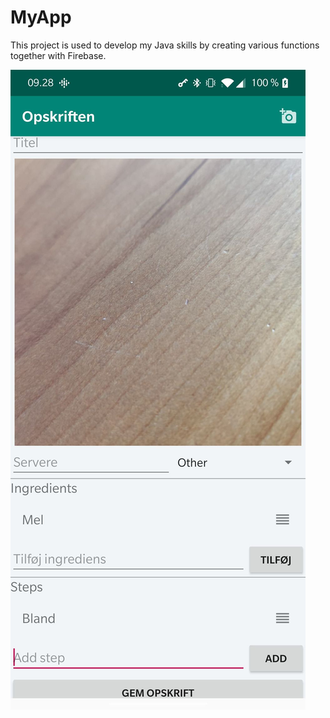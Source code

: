 # MyApp

This project is used to develop my Java skills by creating various functions together with Firebase.

![Image of login screen](https://raw.githubusercontent.com/CasperJorgensen/MyApp/master/images/createRecipe.jpg)
